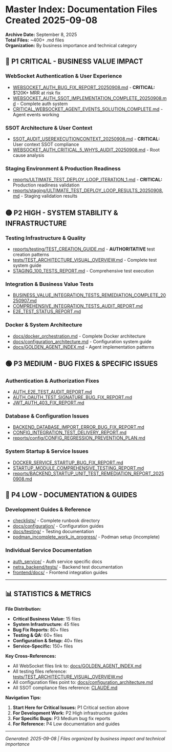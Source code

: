 # Master Index: Documentation Files Created 2025-09-08
**Archive Date:** September 8, 2025  
**Total Files:** ~400+ .md files  
**Organization:** By business importance and technical category

## 🚨 P1 CRITICAL - BUSINESS VALUE IMPACT

### WebSocket Authentication & User Experience
- [WEBSOCKET_AUTH_BUG_FIX_REPORT_20250908.md](../WEBSOCKET_AUTH_BUG_FIX_REPORT_20250908.md) - **CRITICAL:** $120K+ MRR at risk fix
- [WEBSOCKET_AUTH_SSOT_IMPLEMENTATION_COMPLETE_20250908.md](../WEBSOCKET_AUTH_SSOT_IMPLEMENTATION_COMPLETE_20250908.md) - Complete auth system
- [CRITICAL_WEBSOCKET_AGENT_EVENTS_SOLUTION_COMPLETE.md](../CRITICAL_WEBSOCKET_AGENT_EVENTS_SOLUTION_COMPLETE.md) - Agent events working

### SSOT Architecture & User Context
- [SSOT_AUDIT_USEREXECUTIONCONTEXT_20250908.md](../SSOT_AUDIT_USEREXECUTIONCONTEXT_20250908.md) - **CRITICAL:** User context SSOT compliance
- [WEBSOCKET_AUTH_CRITICAL_5_WHYS_AUDIT_20250908.md](../WEBSOCKET_AUTH_CRITICAL_5_WHYS_AUDIT_20250908.md) - Root cause analysis

### Staging Environment & Production Readiness  
- [reports/ULTIMATE_TEST_DEPLOY_LOOP_ITERATION_1.md](../reports/ULTIMATE_TEST_DEPLOY_LOOP_ITERATION_1.md) - **CRITICAL:** Production readiness validation
- [reports/staging/ULTIMATE_TEST_DEPLOY_LOOP_RESULTS_20250908.md](../reports/staging/ULTIMATE_TEST_DEPLOY_LOOP_RESULTS_20250908.md) - Staging validation results

## 🟡 P2 HIGH - SYSTEM STABILITY & INFRASTRUCTURE

### Testing Infrastructure & Quality
- [reports/testing/TEST_CREATION_GUIDE.md](../reports/testing/TEST_CREATION_GUIDE.md) - **AUTHORITATIVE** test creation patterns
- [tests/TEST_ARCHITECTURE_VISUAL_OVERVIEW.md](../tests/TEST_ARCHITECTURE_VISUAL_OVERVIEW.md) - Complete test system guide
- [STAGING_100_TESTS_REPORT.md](../STAGING_100_TESTS_REPORT.md) - Comprehensive test execution

### Integration & Business Value Tests
- [BUSINESS_VALUE_INTEGRATION_TESTS_REMEDIATION_COMPLETE_20250907.md](../BUSINESS_VALUE_INTEGRATION_TESTS_REMEDIATION_COMPLETE_20250907.md)
- [COMPREHENSIVE_INTEGRATION_TESTS_AUDIT_REPORT.md](../COMPREHENSIVE_INTEGRATION_TESTS_AUDIT_REPORT.md)
- [E2E_TEST_STATUS_REPORT.md](../E2E_TEST_STATUS_REPORT.md)

### Docker & System Architecture
- [docs/docker_orchestration.md](../docs/docker_orchestration.md) - Complete Docker architecture
- [docs/configuration_architecture.md](../docs/configuration_architecture.md) - Configuration system guide
- [docs/GOLDEN_AGENT_INDEX.md](../docs/GOLDEN_AGENT_INDEX.md) - Agent implementation patterns

## 🟢 P3 MEDIUM - BUG FIXES & SPECIFIC ISSUES

### Authentication & Authorization Fixes
- [AUTH_E2E_TEST_AUDIT_REPORT.md](../AUTH_E2E_TEST_AUDIT_REPORT.md)
- [AUTH_OAUTH_TEST_SIGNATURE_BUG_FIX_REPORT.md](../AUTH_OAUTH_TEST_SIGNATURE_BUG_FIX_REPORT.md)
- [JWT_AUTH_403_FIX_REPORT.md](../JWT_AUTH_403_FIX_REPORT.md)

### Database & Configuration Issues
- [BACKEND_DATABASE_IMPORT_ERROR_BUG_FIX_REPORT.md](../BACKEND_DATABASE_IMPORT_ERROR_BUG_FIX_REPORT.md)
- [CONFIG_INTEGRATION_TEST_DELIVERY_REPORT.md](../CONFIG_INTEGRATION_TEST_DELIVERY_REPORT.md)
- [reports/config/CONFIG_REGRESSION_PREVENTION_PLAN.md](../reports/config/CONFIG_REGRESSION_PREVENTION_PLAN.md)

### System Startup & Service Issues
- [DOCKER_SERVICE_STARTUP_BUG_FIX_REPORT.md](../DOCKER_SERVICE_STARTUP_BUG_FIX_REPORT.md)
- [STARTUP_MODULE_COMPREHENSIVE_TESTING_REPORT.md](../STARTUP_MODULE_COMPREHENSIVE_TESTING_REPORT.md)
- [reports/BACKEND_STARTUP_UNIT_TEST_REMEDIATION_REPORT_20250908.md](../reports/BACKEND_STARTUP_UNIT_TEST_REMEDIATION_REPORT_20250908.md)

## 🔵 P4 LOW - DOCUMENTATION & GUIDES

### Development Guides & Reference
- [checklists/](../checklists/) - Complete runbook directory
- [docs/configuration/](../docs/configuration/) - Configuration guides
- [docs/testing/](../docs/testing/) - Testing documentation
- [podman_incomplete_work_in_progress/](../podman_incomplete_work_in_progress/) - Podman setup (incomplete)

### Individual Service Documentation  
- [auth_service/](../auth_service/) - Auth service specific docs
- [netra_backend/tests/](../netra_backend/tests/) - Backend test documentation
- [frontend/docs/](../frontend/docs/) - Frontend integration guides

---

## 📊 STATISTICS & METRICS

**File Distribution:**
- **Critical Business Value:** 15 files
- **System Infrastructure:** 45 files  
- **Bug Fix Reports:** 80+ files
- **Testing & QA:** 60+ files
- **Configuration & Setup:** 40+ files
- **Service-Specific:** 150+ files

**Key Cross-References:**
- All WebSocket files link to: [docs/GOLDEN_AGENT_INDEX.md](../docs/GOLDEN_AGENT_INDEX.md)
- All testing files reference: [tests/TEST_ARCHITECTURE_VISUAL_OVERVIEW.md](../tests/TEST_ARCHITECTURE_VISUAL_OVERVIEW.md)
- All configuration files point to: [docs/configuration_architecture.md](../docs/configuration_architecture.md)
- All SSOT compliance files reference: [CLAUDE.md](../CLAUDE.md)

**Navigation Tips:**
1. **Start Here for Critical Issues:** P1 Critical section above
2. **For Development Work:** P2 High infrastructure guides
3. **For Specific Bugs:** P3 Medium bug fix reports
4. **For Reference:** P4 Low documentation and guides

---
*Generated: 2025-09-08 | Files organized by business impact and technical importance*